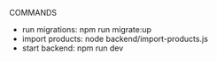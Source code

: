 COMMANDS
- run migrations: npm run migrate:up
- import products: node backend/import-products.js
- start backend: npm run dev
